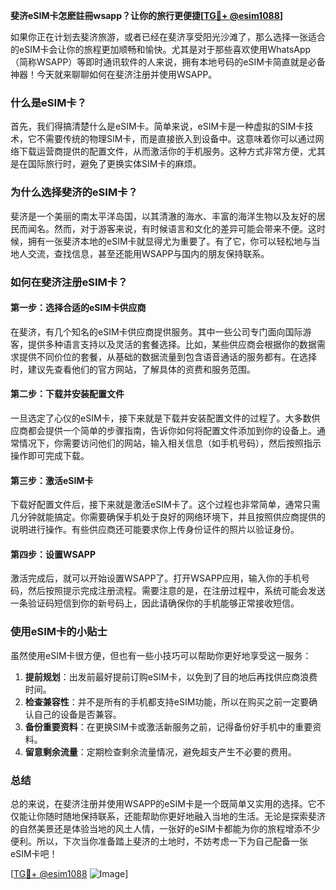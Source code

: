 **斐济eSIM卡怎麽註冊wsapp？让你的旅行更便捷[[TG💪+ @esim1088](https://t.me/s/esim1088)]**

如果你正在计划去斐济旅游，或者已经在斐济享受阳光沙滩了，那么选择一张适合的eSIM卡会让你的旅程更加顺畅和愉快。尤其是对于那些喜欢使用WhatsApp（简称WSAPP）等即时通讯软件的人来说，拥有本地号码的eSIM卡简直就是必备神器！今天就来聊聊如何在斐济注册并使用WSAPP。

### 什么是eSIM卡？

首先，我们得搞清楚什么是eSIM卡。简单来说，eSIM卡是一种虚拟的SIM卡技术，它不需要传统的物理SIM卡，而是直接嵌入到设备中。这意味着你可以通过网络下载运营商提供的配置文件，从而激活你的手机服务。这种方式非常方便，尤其是在国际旅行时，避免了更换实体SIM卡的麻烦。

### 为什么选择斐济的eSIM卡？

斐济是一个美丽的南太平洋岛国，以其清澈的海水、丰富的海洋生物以及友好的居民而闻名。然而，对于游客来说，有时候语言和文化的差异可能会带来不便。这时候，拥有一张斐济本地的eSIM卡就显得尤为重要了。有了它，你可以轻松地与当地人交流，查找信息，甚至还能用WSAPP与国内的朋友保持联系。

### 如何在斐济注册eSIM卡？

#### 第一步：选择合适的eSIM卡供应商

在斐济，有几个知名的eSIM卡供应商提供服务。其中一些公司专门面向国际游客，提供多种语言支持以及灵活的套餐选择。比如，某些供应商会根据你的数据需求提供不同价位的套餐，从基础的数据流量到包含语音通话的服务都有。在选择时，建议先查看他们的官方网站，了解具体的资费和服务范围。

#### 第二步：下载并安装配置文件

一旦选定了心仪的eSIM卡，接下来就是下载并安装配置文件的过程了。大多数供应商都会提供一个简单的步骤指南，告诉你如何将配置文件添加到你的设备上。通常情况下，你需要访问他们的网站，输入相关信息（如手机号码），然后按照指示操作即可完成下载。

#### 第三步：激活eSIM卡

下载好配置文件后，接下来就是激活eSIM卡了。这个过程也非常简单，通常只需几分钟就能搞定。你需要确保手机处于良好的网络环境下，并且按照供应商提供的说明进行操作。有些供应商还可能要求你上传身份证件的照片以验证身份。

#### 第四步：设置WSAPP

激活完成后，就可以开始设置WSAPP了。打开WSAPP应用，输入你的手机号码，然后按照提示完成注册流程。需要注意的是，在注册过程中，系统可能会发送一条验证码短信到你的新号码上，因此请确保你的手机能够正常接收短信。

### 使用eSIM卡的小贴士

虽然使用eSIM卡很方便，但也有一些小技巧可以帮助你更好地享受这一服务：

1. **提前规划**：出发前最好提前订购eSIM卡，以免到了目的地后再找供应商浪费时间。
2. **检查兼容性**：并不是所有的手机都支持eSIM功能，所以在购买之前一定要确认自己的设备是否兼容。
3. **备份重要资料**：在更换SIM卡或激活新服务之前，记得备份好手机中的重要资料。
4. **留意剩余流量**：定期检查剩余流量情况，避免超支产生不必要的费用。

### 总结

总的来说，在斐济注册并使用WSAPP的eSIM卡是一个既简单又实用的选择。它不仅能让你随时随地保持联系，还能帮助你更好地融入当地的生活。无论是探索斐济的自然美景还是体验当地的风土人情，一张好的eSIM卡都能为你的旅程增添不少便利。所以，下次当你准备踏上斐济的土地时，不妨考虑一下为自己配备一张eSIM卡吧！

[[TG💪+ @esim1088](https://t.me/s/esim1088) ![Image](https://i.postimg.cc/4NQfJmqS/Snipaste-2025-05-13-00-14-12.png)]